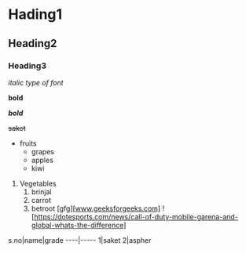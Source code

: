 # Hading1
## Heading2
### Heading3

*italic type of font*

**bold**

***bold***

~~saket~~
* fruits
  * grapes
  * apples
  * kiwi 
1. Vegetables
   1. brinjal
   2. carrot
   3. betroot
[gfg][www.geeksforgeeks.com]
![https://dotesports.com/news/call-of-duty-mobile-garena-and-global-whats-the-difference]

s.no|name|grade
----|-----
1|saket
2|aspher

